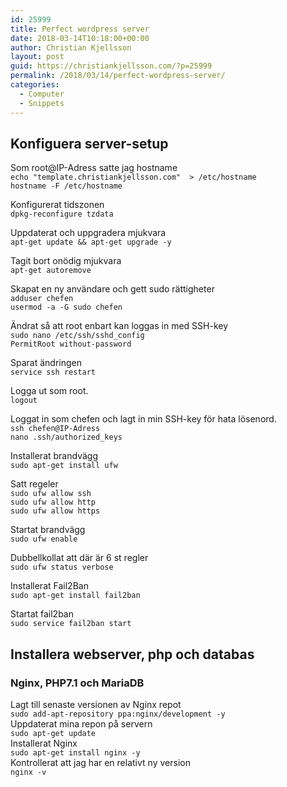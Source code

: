 ```yaml
---
id: 25999
title: Perfect wordpress server
date: 2018-03-14T10:18:00+00:00
author: Christian Kjellsson
layout: post
guid: https://christiankjellsson.com/?p=25999
permalink: /2018/03/14/perfect-wordpress-server/
categories:
  - Computer
  - Snippets
---
```

## Konfiguera server-setup

Som root@IP-Adress satte jag hostname  
`echo "template.christiankjellsson.com"  > /etc/hostname`  
`hostname -F /etc/hostname`

Konfigurerat tidszonen  
`dpkg-reconfigure tzdata`

Uppdaterat och uppgradera mjukvara  
`apt-get update && apt-get upgrade -y`

Tagit bort onödig mjukvara  
`apt-get autoremove`

Skapat en ny användare och gett sudo rättigheter  
`adduser chefen`  
`usermod -a -G sudo chefen`

Ändrat så att root enbart kan loggas in med SSH-key  
`sudo nano /etc/ssh/sshd_config`  
`PermitRoot without-password`

Sparat ändringen  
`service ssh restart`

Logga ut som root.  
`logout`

Loggat in som chefen och lagt in min SSH-key för hata lösenord.  
`ssh chefen@IP-Adress`  
`nano .ssh/authorized_keys`

Installerat brandvägg  
`sudo apt-get install ufw`

Satt regeler  
`sudo ufw allow ssh`  
`sudo ufw allow http`  
`sudo ufw allow https`

Startat brandvägg  
`sudo ufw enable`

Dubbellkollat att där är 6 st regler  
`sudo ufw status verbose`

Installerat Fail2Ban  
`sudo apt-get install fail2ban`

Startat fail2ban  
`sudo service fail2ban start`

## Installera webserver, php och databas

### Nginx, PHP7.1 och MariaDB

Lagt till senaste versionen av Nginx repot  
`sudo add-apt-repository ppa:nginx/development -y`  
Uppdaterat mina repon på servern  
`sudo apt-get update`  
Installerat Nginx  
`sudo apt-get install nginx -y`  
Kontrollerat att jag har en relativt ny version  
`nginx -v`